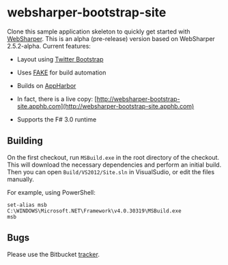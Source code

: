 # websharper-bootstrap-site

Clone this sample application skeleton to quickly get started with
[WebSharper](http://websharper.com).  This is an alpha (pre-release)
version based on WebSharper 2.5.2-alpha.  Current features:

  * Layout using [Twitter Bootstrap](http://twitter.github.com/bootstrap)

  * Uses [FAKE](http://github.com/fsharp/FAKE) for build automation

  * Builds on [AppHarbor](http://appharbor.com)

  * In fact, there is a live copy: [http://websharper-bootstrap-site.apphb.com](http://websharper-bootstrap-site.apphb.com)

  * Supports the F# 3.0 runtime

## Building

On the first checkout, run `MSBuild.exe` in the root directory of the
checkout.  This will download the necessary dependencies and perform
an initial build.  Then you can open `Build/VS2012/Site.sln` in
VisualSudio, or edit the files manually.

For example, using PowerShell:

    set-alias msb C:\WINDOWS\Microsoft.NET\Framework\v4.0.30319\MSBuild.exe
    msb

## Bugs

Please use the Bitbucket [tracker](http://bitbucket.org/IntelliFactory/websharper-bootstrap-site/issues).
